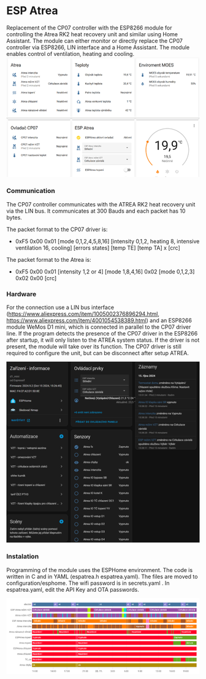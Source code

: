 # ESP Atrea #
Replacement of the CP07 controller with the ESP8266 module for controlling the Atrea RK2 heat recovery unit and similar using Home Assistant. The module can either monitor or directly replace the CP07 controller via ESP8266, LIN interface and a Home Assistant. The module enables control of ventilation, heating and cooling.
![example view](atrea1.png)
![example view](atrea2.png)

### Communication
The CP07 controller communicates with the ATREA RK2 heat recovery unit via the LIN bus. It communicates at 300 Bauds and each packet has 10 bytes.

The packet format to the CP07 driver is:
- 0xF5 0x00 0x01 [mode 0,1,2,4,5,8,16] [intensity 0,1,2, heating 8, intensive ventilation 16, cooling] [errors states] [temp TE] [temp TA] x [crc]

The packet format to the Atrea is:
- 0xF5 0x00 0x01 [intensity 1,2 or 4] [mode 1,8,4,16] 0x02 [mode 0,1,2,3] 0x02 0x00 [crc]

### Hardware
For the connection use a LIN bus interface (https://www.aliexpress.com/item/1005002376896294.html, https://www.aliexpress.com/item/4001054538389.html) and an ESP8266 module WeMos D1 mini, which is connected in parallel to the CP07 driver line. If the program detects the presence of the CP07 driver in the ESP8266 after startup, it will only listen to the ATREA system status. If the driver is not present, the module will take over its function. The CP07 driver is still required to configure the unit, but can be disconnect after setup ATREA.

![example view](atrea4.png)

### Instalation
Programming of the module uses the ESPHome environment. The code is written in C and in YAML (espatrea.h espatrea.yaml). The files are moved to configuration/esphome. The wifi password is in secrets.yaml . In espatrea.yaml, edit the API Key and OTA passwords.

![example view](atrea3.png)
